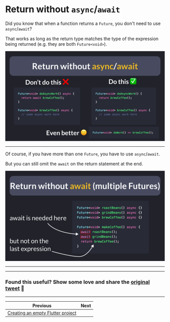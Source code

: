 # Return without `async`/`await`

Did you know that when a function returns a `Future`, you don't need to use `async`/`await`?

That works as long as the return type matches the type of the expression being returned (e.g. they are both `Future<void>`).

![](106-1.png)

---

Of course, if you have more than one `Future`, you have to use `async`/`await`.

But you can still omit the `await` on the return statement at the end.

![](106-2.png)

---

---

### Found this useful? Show some love and share the [original tweet](https://twitter.com/biz84/status/1666456993048002562) 🙏

---

| Previous | Next |
| -------- | ---- |
| [Creating an empty Flutter project](../0105-flutter-create-empty/index.md) | |


